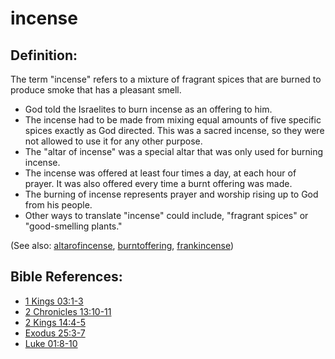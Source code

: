 # incense #

## Definition: ##

The term "incense" refers to a mixture of fragrant spices that are burned to produce smoke that has a pleasant smell. 

 * God told the Israelites to burn incense as an offering to him.
 * The incense had to be made from mixing equal amounts of five specific spices exactly as God directed. This was a sacred incense, so they were not allowed to use it for any other purpose.
 * The "altar of incense" was a special altar that was only used for burning incense.
 * The incense was offered at least four times a day, at each hour of prayer. It was also offered every time a burnt offering was made.
 * The burning of incense represents prayer and worship rising up to God from his people.
 * Other ways to translate "incense" could include, "fragrant spices" or "good-smelling plants."

(See also: [altarofincense](../other/altarofincense.md), [burntoffering](../other/burntoffering.md), [frankincense](../other/frankincense.md))

## Bible References: ##

* [1 Kings 03:1-3](https://door43.org/en/bible/notes/1ki/03/01)
* [2 Chronicles 13:10-11](https://door43.org/en/bible/notes/2ch/13/10)
* [2 Kings 14:4-5](https://door43.org/en/bible/notes/2ki/14/04)
* [Exodus 25:3-7](https://door43.org/en/bible/notes/exo/25/03)
* [Luke 01:8-10](https://door43.org/en/bible/notes/luk/01/08)

